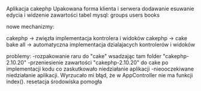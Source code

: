 Aplikacja cakephp
Upakowana forma klienta i serwera
dodawanie esuwanie edycia i widzenie zawartości tabel mysql: groups users books

nowe mechanizmy:

cakephp -> zwięzła implementacja kontrolera i widoków
cakephp -> cake bake all -> automatyczna implementacja dzialajacych kontrolerów i widoków


problemy:
-rozpakowanie raru do "cake" wsadzając tam folder "cakephp-2.10.20"
-przeniesienie zawartości "cakephp-2.10.20" do cake po implementacji kodu co zaskutkowało niedziałanie aplikacji
-nieooczekiwane niedziałanie aplikacji. Wyrzucało mi błąd, że w AppController nie ma funkcji index(). resetacja środowiska pomogła